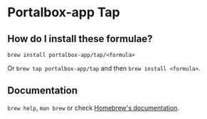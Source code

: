# Portalbox-app Tap

## How do I install these formulae?

`brew install portalbox-app/tap/<formula>`

Or `brew tap portalbox-app/tap` and then `brew install <formula>`.

## Documentation

`brew help`, `man brew` or check [Homebrew's documentation](https://docs.brew.sh).
